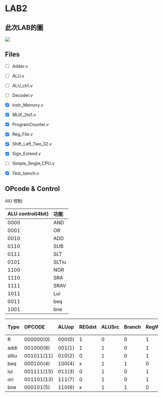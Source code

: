 # LAB2

## 此次LAB的圖
![](https://i.imgur.com/y4eaHCb.jpg)

## Files
- [ ] Adder.v
- [ ] ALU.v
- [ ] ALU_ctrl.v
- [ ] Decoder.v
- [x] instr_Memory.v
- [x] MUX_2to1.v
- [x] ProgramCounter.v
- [x] Reg_File.v
- [x] Shift_Left_Two_32.v
- [x] Sign_Extend.v
- [ ] Simple_Single_CPU.v
- [x] Test_bench.v


## OPcode & Control

AlU 控制:


| ALU control(4bit) | 功能  |
|:----------------- |:----- |
| 0000              | AND   |
| 0001              | OR    |
| 0010              | ADD   |
| 0110              | SUB   |
| 0111              | SLT   |
| 0101              | SLTiu |
| 1100              | NOR   |
| 1110              | SRA   |
| 1111              | SRAV  |
| 1011              | Lui   |
| 0011              | beq   |
| 1001              | bne   |



| Type  | OPCODE     | ALUop  | REGdst | ALUSrc | Branch | RegWrite | 對應ALU_ctl |
|:----- |:---------- |:------ | ------ |:------ |:------ |:-------- | ----------- |
| R     | 000000(0)  | 000(0) | 1      | 0      | 0      | 1        | 各func      |
| addi  | 001000(8)  | 001(1) | 1      | 1      | 0      | 1        | ADD:0010    |
| sltiu | 001011(11) | 010(2) | 0      | 1      | 0      | 1        | SLT:0111    |
| beq   | 000100(4)  | 100(4) | x      | 1      | 1      | 0        | BEQ:0011    |
| lui   | 001111(15) | 011(3) | 0      | 1      | 0      | 1        | LUi:1011    |
| ori   | 001101(13) | 111(7) | 0      | 1      | 0      | 1        | OR:0001     |
| bne   | 000101(5)  | 110(6) | x      | 1      | 1      | 0        | BNE:1001    |
